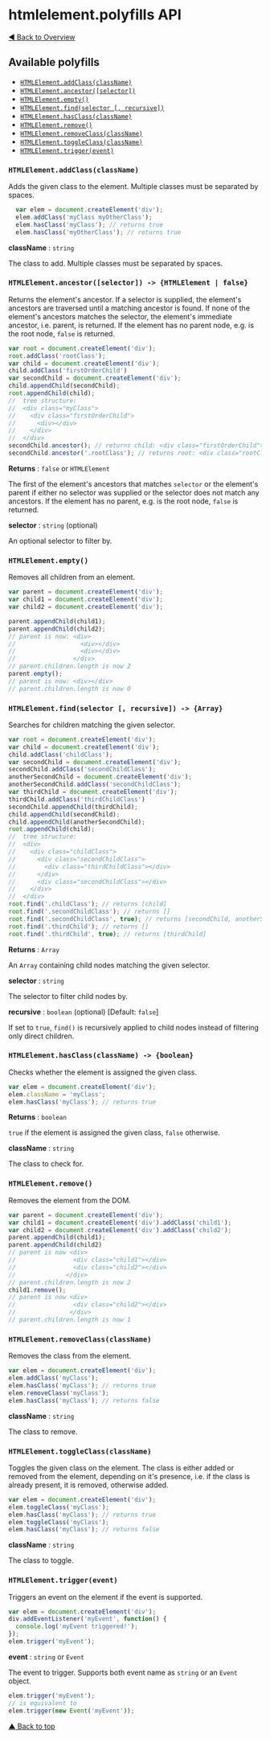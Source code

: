 <a name="top"></a>htmlelement.polyfills API
===========================================

[◀ Back to Overview](../README.md)

Available polyfills
-------------------

- [`HTMLElement.addClass(className)`](#HTMLElement.addClass)
- [`HTMLElement.ancestor([selector])`](#HTMLElement.ancestor)
- [`HTMLElement.empty()`](#HTMLElement.empty)
- [`HTMLElement.find(selector [, recursive])`](#HTMLElement.find)
- [`HTMLElement.hasClass(className)`](#HTMLElement.hasClass)
- [`HTMLElement.remove()`](#HTMLElement.remove)
- [`HTMLElement.removeClass(className)`](#HTMLElement.removeClass)
- [`HTMLElement.toggleClass(className)`](#HTMLElement.toggleClass)
- [`HTMLElement.trigger(event)`](#HTMLElement.trigger)

### <a name="HTMLElement.addCLass"></a>`HTMLElement.addClass(className)`

Adds the given class to the element. Multiple classes must be separated by spaces.

```javascript
  var elem = document.createElement('div');
  elem.addClass('myClass myOtherClass');
  elem.hasClass('myClass'); // returns true
  elem.hasClass('myOtherClass'); // returns true
```

**className** : `string`

The class to add. Multiple classes must be separated by spaces.

### <a name="HTMLElement.ancestor"></a>`HTMLElement.ancestor([selector]) -> {HTMLElement | false}`

Returns the element's ancestor. If a selector is supplied, the element's ancestors are traversed until a matching ancestor is found. If none of the element's ancestors matches the selector, the element's immediate ancestor, i.e. parent, is returned. If the element has no parent node, e.g. is the root node, `false` is returned.

```javascript
var root = document.createElement('div');
root.addClass('rootClass');
var child = document.createElement('div');
child.addClass('firstOrderChild')
var secondChild = document.createElement('div');
child.appendChild(secondChild);
root.appendChild(child);
//  tree structure:
//  <div class="myClass">
//    <div class="firstOrderChild">
//      <div></div>
//    </div>
//  </div>
secondChild.ancestor(); // returns child: <div class="firstOrderChild"></div>
secondChild.ancestor('.rootClass'); // returns root: <div class="rootClass"></div>
```

**Returns** : `false` or `HTMLElement`

The first of the element's ancestors that matches `selector` or the element's parent if either no selector was supplied or the selector does not match any ancestors. If the element has no parent, e.g. is the root node, `false` is returned.

**selector** : `string` (optional)

An optional selector to filter by.

### <a name="HTMLElement.empty"></a>`HTMLElement.empty()`

Removes all children from an element.

```javascript
var parent = document.createElement('div');
var child1 = document.createElement('div');
var child2 = document.createElement('div');

parent.appendChild(child1);
parent.appendChild(child2);
// parent is now: <div>
//                  <div></div>
//                  <div></div>
//                </div>
// parent.children.length is now 2
parent.empty();
// parent is now: <div></div>
// parent.children.length is now 0
```

### <a name='HTMLElement.find'></a>`HTMLElement.find(selector [, recursive]) -> {Array}`

Searches for children matching the given selector.

```javascript
var root = document.createElement('div');
var child = document.createElement('div');
child.addClass('childClass');
var secondChild = document.createElement('div');
secondChild.addClass('secondChildClass');
anotherSecondChild = document.createElement('div');
anotherSecondChild.addClass('secondChildClass');
var thirdChild = document.createElement('div');
thirdChild.addClass('thirdChildClass')
secondChild.appendChild(thirdChild);
child.appendChild(secondChild);
child.appendChild(anotherSecondChild);
root.appendChild(child);
//  tree structure:
//  <div>
//    <div class="childClass">
//      <div class="secondChildClass">
//        <div class="thirdChildClass"></div>
//      </div>
//      <div class="secondChildClass"></div>
//    </div>
//  </div>
root.find('.childClass'); // returns [child]
root.find('.secondChildClass'); // returns []
root.find('.secondChildClass', true); // returns [secondChild, anotherSecondChild]
root.find('.thirdChild'); // returns []
root.find('.thirdChild', true); // returns [thirdChild]
```

**Returns** : `Array`

An `Array` containing child nodes matching the given selector.

**selector** : `string`

The selector to filter child nodes by.

**recursive** : `boolean` (optional) [Default: `false`\]

If set to `true`, `find()` is recursively applied to child nodes instead of filtering only direct children.

### <a name="HTMLElement.hasClass"></a>`HTMLElement.hasClass(className) -> {boolean}`

Checks whether the element is assigned the given class.

```javascript
var elem = document.createElement('div');
elem.className = 'myClass';
elem.hasClass('myClass'); // returns true
```

**Returns** : `boolean`

`true` if the element is assigned the given class, `false` otherwise.

**className** : `string`

The class to check for.

### <a name="HTMLElement.remove"></a>`HTMLElement.remove()`

Removes the element from the DOM.

```javascript
var parent = document.createElement('div');
var child1 = document.createElement('div').addClass('child1');
var child2 = document.createElement('div').addClass('child2');
parent.appendChild(child1);
parent.appendChild(child2)
// parent is now <div>
//                <div class="child1"></div>
//                <div class="child2"></div>
//              </div>
// parent.children.length is now 2
child1.remove();
// parent is now <div>
//                <div class="child2"></div>
//               </div>
// parent.children.length is now 1
```

### <a name="HTMLElement.removeClass"></a>`HTMLElement.removeClass(className)`

Removes the class from the element.

```javascript
var elem = document.createElement('div');
elem.addClass('myClass');
elem.hasClass('myClass'); // returns true
elem.removeClass('myClass');
elem.hasClass('myClass'); // returns false
```

**className** : `string`

The class to remove.

### <a name="HTMLElement.toggleClass"></a>`HTMLElement.toggleClass(className)`

Toggles the given class on the element. The class is either added or removed from the element, depending on it's presence, i.e. if the class is already present, it is removed, otherwise added.

```javascript
var elem = document.createElement('div');
elem.toggleClass('myClass');
elem.hasClass('myClass'); // returns true
elem.toggleClass('myClass');
elem.hasClass('myClass'); // returns false
```

**className** : `string`

The class to toggle.

### <a name="HTMLElement.trigger"></a>`HTMLElement.trigger(event)`

Triggers an event on the element if the event is supported.

```javascript
var elem = document.createElement('div');
div.addEventListener('myEvent', function() {
  console.log('myEvent triggered!');
});
elem.trigger('myEvent');
```

**event** : `string` or `Event`

The event to trigger. Supports both event name as `string` or an `Event` object.

```javascript
elem.trigger('myEvent');
// is equivalent to
elem.trigger(new Event('myEvent'));
```

[▲ Back to top](#top)
